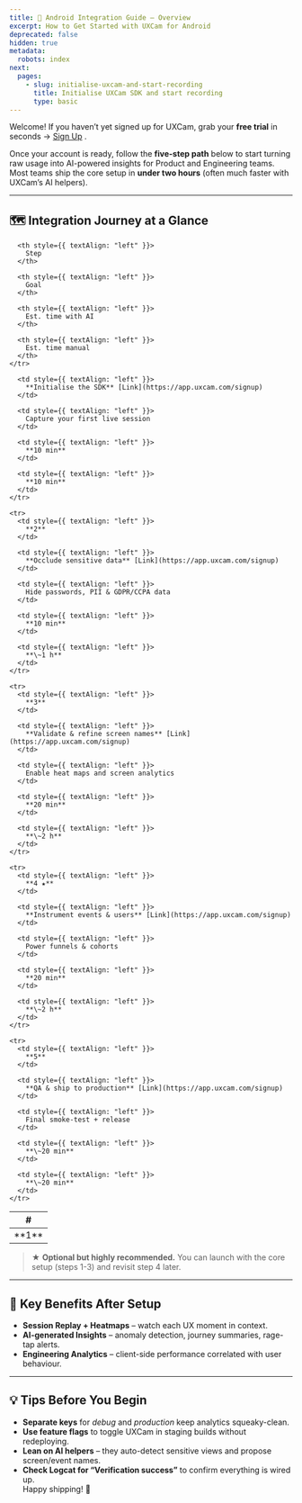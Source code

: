 ```yaml
---
title: 🚀 Android Integration Guide – Overview
excerpt: How to Get Started with UXCam for Android
deprecated: false
hidden: true
metadata:
  robots: index
next:
  pages:
    - slug: initialise-uxcam-and-start-recording
      title: Initialise UXCam SDK and start recording
      type: basic
---
```

Welcome! If you haven’t yet signed up for UXCam, grab your **free trial** in seconds → [Sign Up](https://app.uxcam.com/signup) .

Once your account is ready, follow the **five-step path** below to start turning raw usage into AI-powered insights for Product and Engineering teams.\
Most teams ship the core setup in **under two hours** (often much faster with UXCam’s AI helpers).

***

## 🗺️ Integration Journey at a Glance

<Table align={["left","left","left","left","left"]}>
  <thead>
    <tr>
      <th style={{ textAlign: "left" }}>
        #
      </th>

      <th style={{ textAlign: "left" }}>
        Step
      </th>

      <th style={{ textAlign: "left" }}>
        Goal
      </th>

      <th style={{ textAlign: "left" }}>
        Est. time with AI
      </th>

      <th style={{ textAlign: "left" }}>
        Est. time manual
      </th>
    </tr>
  </thead>

  <tbody>
    <tr>
      <td style={{ textAlign: "left" }}>
        **1**
      </td>

      <td style={{ textAlign: "left" }}>
        **Initialise the SDK** [Link](https://app.uxcam.com/signup)
      </td>

      <td style={{ textAlign: "left" }}>
        Capture your first live session
      </td>

      <td style={{ textAlign: "left" }}>
        **10 min**
      </td>

      <td style={{ textAlign: "left" }}>
        **10 min**
      </td>
    </tr>

    <tr>
      <td style={{ textAlign: "left" }}>
        **2**
      </td>

      <td style={{ textAlign: "left" }}>
        **Occlude sensitive data** [Link](https://app.uxcam.com/signup)
      </td>

      <td style={{ textAlign: "left" }}>
        Hide passwords, PII & GDPR/CCPA data
      </td>

      <td style={{ textAlign: "left" }}>
        **10 min**
      </td>

      <td style={{ textAlign: "left" }}>
        **\~1 h**
      </td>
    </tr>

    <tr>
      <td style={{ textAlign: "left" }}>
        **3**
      </td>

      <td style={{ textAlign: "left" }}>
        **Validate & refine screen names** [Link](https://app.uxcam.com/signup)
      </td>

      <td style={{ textAlign: "left" }}>
        Enable heat maps and screen analytics
      </td>

      <td style={{ textAlign: "left" }}>
        **20 min**
      </td>

      <td style={{ textAlign: "left" }}>
        **\~2 h**
      </td>
    </tr>

    <tr>
      <td style={{ textAlign: "left" }}>
        **4 ★**
      </td>

      <td style={{ textAlign: "left" }}>
        **Instrument events & users** [Link](https://app.uxcam.com/signup)
      </td>

      <td style={{ textAlign: "left" }}>
        Power funnels & cohorts
      </td>

      <td style={{ textAlign: "left" }}>
        **20 min**
      </td>

      <td style={{ textAlign: "left" }}>
        **\~2 h**
      </td>
    </tr>

    <tr>
      <td style={{ textAlign: "left" }}>
        **5**
      </td>

      <td style={{ textAlign: "left" }}>
        **QA & ship to production** [Link](https://app.uxcam.com/signup)
      </td>

      <td style={{ textAlign: "left" }}>
        Final smoke-test + release
      </td>

      <td style={{ textAlign: "left" }}>
        **\~20 min**
      </td>

      <td style={{ textAlign: "left" }}>
        **\~20 min**
      </td>
    </tr>
  </tbody>
</Table>

> ★ **Optional but highly recommended.** You can launch with the core setup (steps 1-3) and revisit step 4 later.

***

## 🔑 Key Benefits After Setup

* **Session Replay + Heatmaps** – watch each UX moment in context.
* **AI-generated Insights** – anomaly detection, journey summaries, rage-tap alerts.
* **Engineering Analytics** – client-side performance correlated with user behaviour.
  <br />

***

## 💡 Tips Before You Begin

* **Separate keys** for *debug* and *production* keep analytics squeaky-clean.
* **Use feature flags** to toggle UXCam in staging builds without redeploying.
* **Lean on AI helpers** – they auto-detect sensitive views and propose screen/event names.
* **Check Logcat for “Verification success”** to confirm everything is wired up.\
  Happy shipping! 🎉